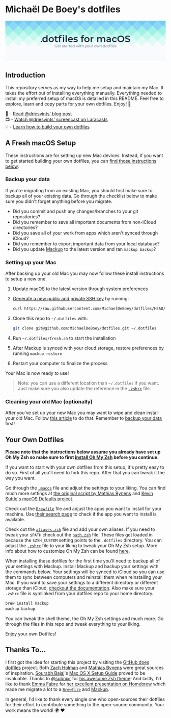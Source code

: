 # Michaël De Boey's dotfiles

<p align="center"><img src="./art/banner-2x.png"></p>

## Introduction

This repository serves as my way to help me setup and maintain my Mac. It takes
the effort out of installing everything manually. Everything needed to install
my preferred setup of macOS is detailed in this README. Feel free to explore,
learn and copy parts for your own dotfiles. Enjoy! 🙂

📖 - [Read @driesvints' blog post](https://driesvints.com/blog/getting-started-with-dotfiles)  
📺 - [Watch @driesvints' screencast on Laracasts](https://laracasts.com/series/guest-spotlight/episodes/1)  
💡 - [Learn how to build your own dotfiles](#your-own-dotfiles)

## A Fresh macOS Setup

These instructions are for setting up new Mac devices. Instead, if you want to
get started building your own dotfiles, you can
[find those instructions below](#your-own-dotfiles).

### Backup your data

If you're migrating from an existing Mac, you should first make sure to backup
all of your existing data. Go through the checklist below to make sure you
didn't forget anything before you migrate.

- Did you commit and push any changes/branches to your git repositories?
- Did you remember to save all important documents from non-iCloud directories?
- Did you save all of your work from apps which aren't synced through iCloud?
- Did you remember to export important data from your local database?
- Did you update [Mackup](https://github.com/lra/mackup) to the latest version
  and ran `mackup backup`?

### Setting up your Mac

After backing up your old Mac you may now follow these install instructions to
setup a new one.

1. Update macOS to the latest version through system preferences
2. [Generate a new public and private SSH key](https://docs.github.com/en/github/authenticating-to-github/generating-a-new-ssh-key-and-adding-it-to-the-ssh-agent)
   by running:

   ```zsh
   curl https://raw.githubusercontent.com/MichaelDeBoey/dotfiles/HEAD/ssh.sh | sh -s "<your-email-address>"
   ```

3. Clone this repo to `~/.dotfiles` with:

   ```zsh
   git clone git@github.com:MichaelDeBoey/dotfiles.git ~/.dotfiles
   ```

4. Run `~/.dotfiles/fresh.sh` to start the installation
5. After Mackup is synced with your cloud storage, restore preferences by
   running `mackup restore`
6. Restart your computer to finalize the process

Your Mac is now ready to use!

> Note: you can use a different location than `~/.dotfiles` if you want. Just
> make sure you also update the reference in the [`.zshrc`](./.zshrc#L2) file.

### Cleaning your old Mac (optionally)

After you've set up your new Mac you may want to wipe and clean install your old
Mac. Follow
[this article](https://support.apple.com/guide/mac-help/erase-and-reinstall-macos-mh27903/mac)
to do that. Remember to [backup your data](#backup-your-data) first!

## Your Own Dotfiles

**Please note that the instructions below assume you already have set up Oh My
Zsh so make sure to first
[install Oh My Zsh](https://github.com/robbyrussell/oh-my-zsh#getting-started)
before you continue.**

If you want to start with your own dotfiles from this setup, it's pretty easy to
do so. First of all you'll need to fork this repo. After that you can tweak it
the way you want.

Go through the [`.macos`](./.macos) file and adjust the settings to your liking.
You can find much more settings at
[the original script by Mathias Bynens](https://github.com/mathiasbynens/dotfiles/blob/master/.macos)
and
[Kevin Suttle's macOS Defaults project](https://github.com/kevinSuttle/MacOS-Defaults).

Check out the [`Brewfile`](./Brewfile) file and adjust the apps you want to
install for your machine. Use
[their search page](https://formulae.brew.sh/cask) to check if the app you
want to install is available.

Check out the [`aliases.zsh`](./aliases.zsh) file and add your own aliases. If
you need to tweak your `$PATH` check out the [`path.zsh`](./path.zsh) file.
These files get loaded in because the `$ZSH_CUSTOM` setting points to the
`.dotfiles` directory. You can adjust the [`.zshrc`](./.zshrc) file to your
liking to tweak your Oh My Zsh setup. More info about how to customize Oh My Zsh
can be found
[here](https://github.com/robbyrussell/oh-my-zsh/wiki/Customization).

When installing these dotfiles for the first time you'll need to backup all of
your settings with Mackup. Install Mackup and backup your settings with the
commands below. Your settings will be synced to iCloud so you can use them to
sync between computers and reinstall them when reinstalling your Mac. If you
want to save your settings to a different directory or different storage than
iCloud,
[checkout the documentation](https://github.com/lra/mackup/blob/master/doc/README.md#storage).
Also make sure your `.zshrc` file is symlinked from your dotfiles repo to your
home directory.

```zsh
brew install mackup
mackup backup
```

You can tweak the shell theme, the Oh My Zsh settings and much more. Go through
the files in this repo and tweak everything to your liking.

Enjoy your own Dotfiles!

## Thanks To...

I first got the idea for starting this project by visiting the
[GitHub does dotfiles](https://dotfiles.github.io) project. Both
[Zach Holman](https://github.com/holman/dotfiles) and
[Mathias Bynens](https://github.com/mathiasbynens/dotfiles) were great sources
of inspiration. [Sourabh Bajaj](https://twitter.com/sb2nov/)'s
[Mac OS X Setup Guide](http://sourabhbajaj.com/mac-setup) proved to be
invaluable. Thanks to [@subnixr](https://github.com/subnixr) for
[his awesome Zsh theme](https://github.com/subnixr/minimal)! And lastly, I'd
like to thank [Emma Fabre](https://twitter.com/anahkiasen) for
[her excellent presentation on Homebrew](https://speakerdeck.com/anahkiasen/a-storm-homebrewin)
which made me migrate a lot to a [`Brewfile`](./Brewfile) and
[Mackup](https://github.com/lra/mackup).

In general, I'd like to thank every single one who open-sources their dotfiles
for their effort to contribute something to the open-source community. Your work
means the world! 🌍 ❤️

